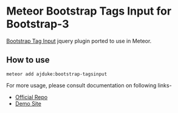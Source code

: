 
# Meteor Bootstrap Tags Input for Bootstrap-3 


[Bootstrap Tag Input](https://github.com/timschlechter/bootstrap-tagsinput) jquery plugin ported to use in Meteor.

## How to use 

`meteor add ajduke:bootstrap-tagsinput`


For more usage, please consult documentation on following links-


- [Official Repo](https://github.com/timschlechter/bootstrap-tagsinput)
- [Demo Site](http://timschlechter.github.io/bootstrap-tagsinput/examples/)
